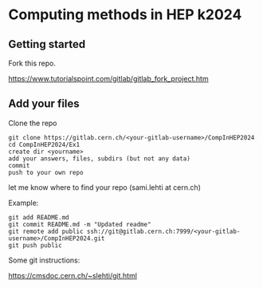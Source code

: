 # Computing methods in HEP k2024



## Getting started

Fork this repo.

https://www.tutorialspoint.com/gitlab/gitlab_fork_project.htm

## Add your files

Clone the repo
```
git clone https://gitlab.cern.ch/<your-gitlab-username>/CompInHEP2024
cd CompInHEP2024/Ex1
create dir <yourname>
add your answers, files, subdirs (but not any data)
commit
push to your own repo
```
let me know where to find your repo (sami.lehti at cern.ch)

Example:
```
git add README.md 
git commit README.md -m "Updated readme"
git remote add public ssh://git@gitlab.cern.ch:7999/<your-gitlab-username>/CompInHEP2024.git
git push public
```
Some git instructions:

https://cmsdoc.cern.ch/~slehti/git.html
